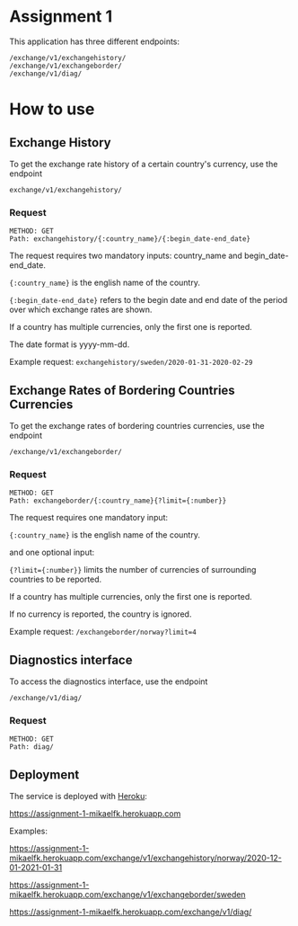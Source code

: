 # Assignment 1


This application has three different endpoints:

```
/exchange/v1/exchangehistory/
/exchange/v1/exchangeborder/
/exchange/v1/diag/
```
# How to use

## Exchange History
To get the exchange rate history of a certain country's currency, use the endpoint
```
exchange/v1/exchangehistory/
```
### Request
```
METHOD: GET
Path: exchangehistory/{:country_name}/{:begin_date-end_date}
```
The request requires two mandatory inputs: country_name and begin_date-end_date.

```{:country_name}``` is the english name of the country.

```{:begin_date-end_date}``` refers to the begin date and end date of the period over which exchange rates are shown.

If a country has multiple currencies, only the first one is reported.

The date format is yyyy-mm-dd.

Example request: ```exchangehistory/sweden/2020-01-31-2020-02-29```


## Exchange Rates of Bordering Countries Currencies
To get the exchange rates of bordering countries currencies, use the endpoint 
```
/exchange/v1/exchangeborder/
```
### Request
```
METHOD: GET
Path: exchangeborder/{:country_name}{?limit={:number}}
```
The request requires one mandatory input:

```{:country_name}``` is the english name of the country.

and one optional input:

```{?limit={:number}}``` limits the number of currencies of surrounding countries to be reported. 

If a country has multiple currencies, only the first one is reported.

If no currency is reported, the country is ignored.

Example request: ```/exchangeborder/norway?limit=4```


## Diagnostics interface
To access the diagnostics interface, use the endpoint
```
/exchange/v1/diag/
```
### Request
```
METHOD: GET
Path: diag/
```

## Deployment
The service is deployed with [Heroku](https://heroku.com):

https://assignment-1-mikaelfk.herokuapp.com

Examples:

https://assignment-1-mikaelfk.herokuapp.com/exchange/v1/exchangehistory/norway/2020-12-01-2021-01-31

https://assignment-1-mikaelfk.herokuapp.com/exchange/v1/exchangeborder/sweden

https://assignment-1-mikaelfk.herokuapp.com/exchange/v1/diag/
